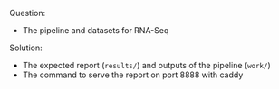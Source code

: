 Question: 

- The pipeline and datasets for RNA-Seq

Solution:

- The expected report (`results/`) and outputs of the pipeline (`work/`)
- The command to serve the report on port 8888 with caddy


